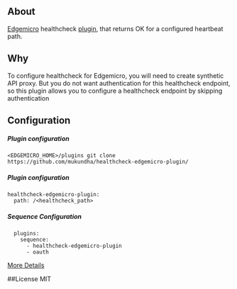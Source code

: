 ## About
[Edgemicro](http://docs.apigee.com/microgateway/content/edge-microgateway-home) healthcheck [plugin](http://docs.apigee.com/microgateway/latest/using-plugins), that returns OK for a configured heartbeat path. 

## Why
To configure healthcheck for Edgemicro, you will need to create synthetic API proxy. But you do not want authentication for this healthcheck endpoint, so this plugin allows you to configure a healthcheck endpoint by skipping authentication

## Configuration

##### Plugin configuration
```
<EDGEMICRO_HOME>/plugins git clone https://github.com/mukundha/healthcheck-edgemicro-plugin/
```
##### Plugin configuration

```
healthcheck-edgemicro-plugin:
  path: /<healthcheck_path>
```

##### Sequence Configuration

```
  plugins:
    sequence:
      - healthcheck-edgemicro-plugin
      - oauth
```
[More Details](http://docs.apigee.com/microgateway/latest/using-plugins)

##License
MIT
